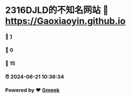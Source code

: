 # 2316DJLD的不知名网站 :link: https://Gaoxiaoyin.github.io 
### :page_facing_up: [1](https://Gaoxiaoyin.github.io/tag.html) 
### :speech_balloon: 0 
### :hibiscus: 15 
### :alarm_clock: 2024-06-21 10:36:34 
### Powered by :heart: [Gmeek](https://github.com/Meekdai/Gmeek)
